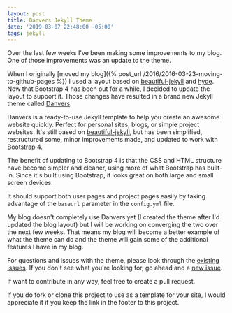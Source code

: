 ```yaml
---
layout: post
title: Danvers Jekyll Theme
date: '2019-03-07 22:48:00 -05:00'
tags: jekyll
---
```


Over the last few weeks I've been making some improvements to my blog. One of those improvements was an update to the theme.

When I originally [moved my blog]({% post_url /2016/2016-03-23-moving-to-github-pages %}) I used a layout based
on [beautiful-jekyll](http://deanattali.com/beautiful-jekyll/) and [hyde](https://github.com/poole/hyde). Now that Bootstrap 4 has been out for a while, I decided to update the layout to support it. Those changes have resulted in a brand new Jekyll theme called [Danvers](https://github.com/scottdorman/danvers).

Danvers is a ready-to-use Jekyll template to help you create an awesome website quickly. Perfect for personal sites, blogs, or simple project websites. It's still based on [beautiful-jekyll](https://deanattali.com/beautiful-jekyll/), but has been simplified, restructured some, minor improvements made, and updated to work with [Bootstrap 4](https://getbootstrap.com).

The benefit of updating to Bootstrap 4 is that the CSS and HTML structure have become simpler and cleaner, using more of what Bootstrap has built-in. Since it's built using Bootstrap, it looks great on both large and small screen devices. 

It should support both user pages and project pages easily by taking advantage of the `baseurl` parameter in the `config.yml` file.

My blog doesn't completely use Danvers yet (I created the theme after I'd updated the blog layout) but I will be working on converging the two over the next few weeks. That means my blog will become a better example of what the theme can do and the theme will gain some of the additional features I have in my blog.

For questions and issues with the theme, please look through the [existing issues](https://github.com/scottdorman/danvers/issues). If you don't see what you're looking for, go ahead and a [new issue](https://github.com/scottdorman/danvers/issues/new).

If want to contribute in any way, feel free to create a pull request.

If you do fork or clone this project to use as a template for your site, I would appreciate it if you keep the link in the footer to this project.